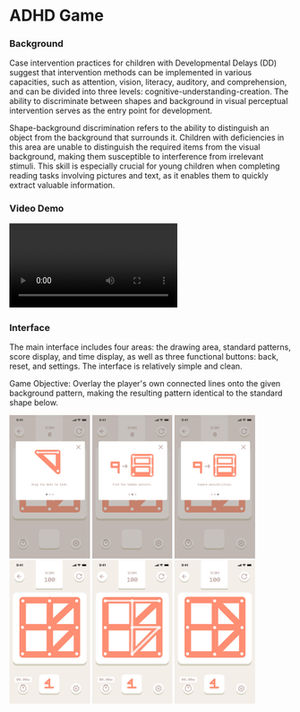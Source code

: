 # ADHD Game

### Background

Case intervention practices for children with Developmental Delays (DD) suggest that intervention methods can be implemented in various capacities, such as attention, vision, literacy, auditory, and comprehension, and can be divided into three levels: cognitive-understanding-creation. The ability to discriminate between shapes and background in visual perceptual intervention serves as the entry point for development.

Shape-background discrimination refers to the ability to distinguish an object from the background that surrounds it. Children with deficiencies in this area are unable to distinguish the required items from the visual background, making them susceptible to interference from irrelevant stimuli. This skill is especially crucial for young children when completing reading tasks involving pictures and text, as it enables them to quickly extract valuable information.

### Video Demo

<video src=".\Images and Videos\Demo.mp4"></video>

### Interface

The main interface includes four areas: the drawing area, standard patterns, score display, and time display, as well as three functional buttons: back, reset, and settings. The interface is relatively simple and clean.

Game Objective: Overlay the player's own connected lines onto the given background pattern, making the resulting pattern identical to the standard shape below.

<img src=".\Images and Videos\0001.jpg" alt="0002" style="zoom:25%;" />

<img src=".\Images and Videos\0002.jpg" alt="0002" style="zoom:25%;" />

<img src=".\Images and Videos\0003.jpg" alt="0002" style="zoom:25%;" />

<img src=".\Images and Videos\0004.jpg" alt="0002" style="zoom:25%;" />

<img src=".\Images and Videos\0005.jpg" alt="0002" style="zoom:25%;" />

<img src=".\Images and Videos\0006.jpg" alt="0002" style="zoom:25%;" />